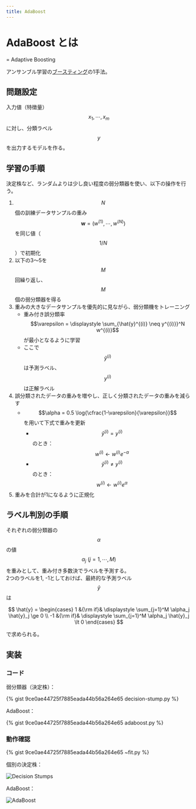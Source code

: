 ```yaml
---
title: AdaBoost
---
```


# AdaBoost とは

= Adaptive Boosting

アンサンブル学習の[ブースティング](ensemble-learning/boosting.md)の1手法。

## 問題設定

入力値（特徴量） $$x_1, \cdots, x_m$$ に対し、分類ラベル $$y$$ を出力するモデルを作る。


## 学習の手順

決定株など、ランダムよりは少し良い程度の弱分類器を使い、以下の操作を行う。

1. $$N$$ 個の訓練データサンプルの重み $$\boldsymbol{w} = (w^{(1)}, \cdots, w^{(N)})$$ を同じ値（$$1/N$$）で初期化
2. 以下の3〜5を $$M$$ 回繰り返し、$$M$$ 個の弱分類器を得る
3. 重みの大きなデータサンプルを優先的に見ながら、弱分類機をトレーニング
    - 重み付き誤分類率 $$\varepsilon = \displaystyle \sum_{\hat{y}^{(i)} \neq y^{(i)}}^N w^{(i)}$$ が最小となるように学習
    - ここで $$\hat{y}^{(i)}$$ は予測ラベル、$$y^{(i)}$$ は正解ラベル
4. 誤分類されたデータの重みを増やし、正しく分類されたデータの重みを減らす
    - $$\alpha = 0.5 \log{\cfrac{1-\varepsilon}{\varepsilon}}$$ を用いて下式で重みを更新
        - $$\hat{y}^{(i)} = y^{(i)}$$ のとき：$$w^{(i)} \longleftarrow w^{(i)} e^{-\alpha}$$
        - $$\hat{y}^{(i)} \neq y^{(i)}$$ のとき：$$w^{(i)} \longleftarrow w^{(i)} e^{\alpha}$$
5. 重みを合計が1になるように正規化


## ラベル判別の手順

それぞれの弱分類器の $$\alpha$$ の値 $$\alpha_j\ (j = 1, \cdots, M)$$ を重みとして、重み付き多数決でラベルを予測する。  
2つのラベルを1, -1としておけば、最終的な予測ラベル $$\hat{y}$$ は

$$
\hat{y} = \begin{cases}
1 &{\rm if}& \displaystyle \sum_{j=1}^M \alpha_j \hat{y}_j \ge 0 \\
-1 &{\rm if}& \displaystyle \sum_{j=1}^M \alpha_j \hat{y}_j \lt 0
\end{cases}
$$

で求められる。


## 実装

### コード

弱分類器（決定株）：

{% gist 9ce0ae44725f7885eada44b56a264e65 decision-stump.py %}

AdaBoost：

{% gist 9ce0ae44725f7885eada44b56a264e65 adaboost.py %}

### 動作確認

{% gist 9ce0ae44725f7885eada44b56a264e65 ~fit.py %}

個別の決定株：

![Decision Stumps](https://user-images.githubusercontent.com/13412823/81028224-70293a00-8ebb-11ea-9950-3abada25b814.png)


AdaBoost：

![AdaBoost](https://user-images.githubusercontent.com/13412823/81028228-73242a80-8ebb-11ea-9078-4e5cc8d0a2bf.png)
